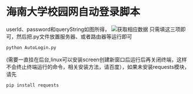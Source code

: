 # 海南大学校园网自动登录脚本
userId、password和queryString如图所得，
![获取相应数据](https://img-blog.csdnimg.cn/20210409204407205.png?x-oss-process=image/watermark,type_ZmFuZ3poZW5naGVpdGk,shadow_10,text_aHR0cHM6Ly9ibG9nLmNzZG4ubmV0L0VvbV9f,size_16,color_FFFFFF,t_70)
只需填这三项即可，然后把.py文件放置服务器、或者路由器等运行即可

```python
python AutoLogin.py
```
(需要一直挂在后台,linux可以安装screen创建新窗口后运行后再关闭终端，这样不会终止终端运行的命令，相关安装方法，请百度），如果未安装requests模块，请先

```python
pip install requests
```